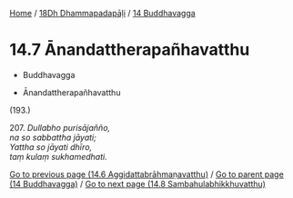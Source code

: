 
[Home](/) / [18Dh Dhammapadapāḷi](...md) / [14 Buddhavagga](../18Dh/14.md)

# 14.7 Ānandattherapañhavatthu

* Buddhavagga

* Ānandattherapañhavatthu

(193.)

207\. _Dullabho purisājañño,_  
_na so sabbattha jāyati;_  
_Yattha so jāyati dhīro,_  
_taṃ kulaṃ sukhamedhati._  


[Go to previous page (14.6 Aggidattabrāhmaṇavatthu)](14.6.md) / [Go to parent page (14 Buddhavagga)](../18Dh/14.md) / [Go to next page (14.8 Sambahulabhikkhuvatthu)](14.8.md)


